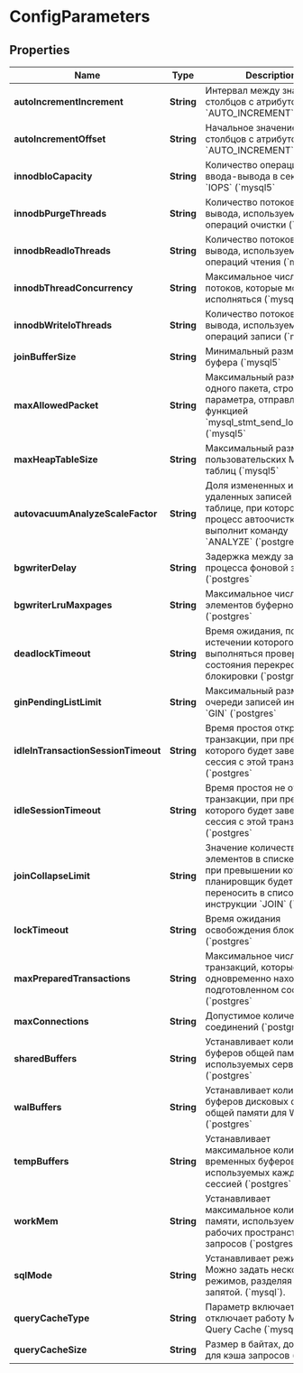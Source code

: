 

# ConfigParameters


## Properties

| Name | Type | Description | Notes |
|------------ | ------------- | ------------- | -------------|
|**autoIncrementIncrement** | **String** | Интервал между значениями столбцов с атрибутом &#x60;AUTO_INCREMENT&#x60; (&#x60;mysql5&#x60; | &#x60;mysql&#x60;). |  [optional] |
|**autoIncrementOffset** | **String** | Начальное значение для столбцов с атрибутом &#x60;AUTO_INCREMENT&#x60; (&#x60;mysql5&#x60; | &#x60;mysql&#x60;). |  [optional] |
|**innodbIoCapacity** | **String** | Количество операций ввода-вывода в секунду &#x60;IOPS&#x60; (&#x60;mysql5&#x60; | &#x60;mysql&#x60;). |  [optional] |
|**innodbPurgeThreads** | **String** | Количество потоков ввода-вывода, используемых для операций очистки (&#x60;mysql5&#x60; | &#x60;mysql&#x60;). |  [optional] |
|**innodbReadIoThreads** | **String** | Количество потоков ввода-вывода, используемых для операций чтения (&#x60;mysql5&#x60; | &#x60;mysql&#x60;). |  [optional] |
|**innodbThreadConcurrency** | **String** | Максимальное число потоков, которые могут исполняться (&#x60;mysql5&#x60; | &#x60;mysql&#x60;). |  [optional] |
|**innodbWriteIoThreads** | **String** | Количество потоков ввода-вывода, используемых для операций записи (&#x60;mysql5&#x60; | &#x60;mysql&#x60;). |  [optional] |
|**joinBufferSize** | **String** | Минимальный размер буфера (&#x60;mysql5&#x60; | &#x60;mysql&#x60;). |  [optional] |
|**maxAllowedPacket** | **String** | Максимальный размер одного пакета, строки или параметра, отправляемого функцией &#x60;mysql_stmt_send_long_data()&#x60; (&#x60;mysql5&#x60; | &#x60;mysql&#x60;). |  [optional] |
|**maxHeapTableSize** | **String** | Максимальный размер пользовательских MEMORY-таблиц (&#x60;mysql5&#x60; | &#x60;mysql&#x60;). |  [optional] |
|**autovacuumAnalyzeScaleFactor** | **String** | Доля измененных или удаленных записей в таблице, при которой процесс автоочистки выполнит команду &#x60;ANALYZE&#x60; (&#x60;postgres&#x60; | &#x60;postgres14&#x60;| &#x60;postgres15&#x60;). |  [optional] |
|**bgwriterDelay** | **String** | Задержка между запусками процесса фоновой записи (&#x60;postgres&#x60; | &#x60;postgres14&#x60;| &#x60;postgres15&#x60;). |  [optional] |
|**bgwriterLruMaxpages** | **String** | Максимальное число элементов буферного кеша (&#x60;postgres&#x60; | &#x60;postgres14&#x60;| &#x60;postgres15&#x60;). |  [optional] |
|**deadlockTimeout** | **String** | Время ожидания, по истечении которого будет выполняться проверка состояния перекрестной блокировки (&#x60;postgres&#x60; | &#x60;postgres14&#x60;| &#x60;postgres15&#x60;). |  [optional] |
|**ginPendingListLimit** | **String** | Максимальный размер очереди записей индекса &#x60;GIN&#x60; (&#x60;postgres&#x60; | &#x60;postgres14&#x60;| &#x60;postgres15&#x60;). |  [optional] |
|**idleInTransactionSessionTimeout** | **String** | Время простоя открытой транзакции, при превышении которого будет завершена сессия с этой транзакцией (&#x60;postgres&#x60; | &#x60;postgres14&#x60;| &#x60;postgres15&#x60;). |  [optional] |
|**idleSessionTimeout** | **String** | Время простоя не открытой транзакции, при превышении которого будет завершена сессия с этой транзакцией (&#x60;postgres&#x60; | &#x60;postgres14&#x60;| &#x60;postgres15&#x60;). |  [optional] |
|**joinCollapseLimit** | **String** | Значение количества элементов в списке &#x60;FROM&#x60; при превышении которого, планировщик будет переносить в список явные инструкции &#x60;JOIN&#x60; (&#x60;postgres&#x60; | &#x60;postgres14&#x60;| &#x60;postgres15&#x60;). |  [optional] |
|**lockTimeout** | **String** | Время ожидания освобождения блокировки (&#x60;postgres&#x60; | &#x60;postgres14&#x60;| &#x60;postgres15&#x60;). |  [optional] |
|**maxPreparedTransactions** | **String** | Максимальное число транзакций, которые могут одновременно находиться в подготовленном состоянии (&#x60;postgres&#x60; | &#x60;postgres14&#x60;| &#x60;postgres15&#x60;). |  [optional] |
|**maxConnections** | **String** | Допустимое количество соединений (&#x60;postgres&#x60; | &#x60;postgres14&#x60;| &#x60;postgres15&#x60; | &#x60;mysql&#x60;). |  [optional] |
|**sharedBuffers** | **String** | Устанавливает количество буферов общей памяти, используемых сервером (&#x60;postgres&#x60; | &#x60;postgres14&#x60;| &#x60;postgres15&#x60;). |  [optional] |
|**walBuffers** | **String** | Устанавливает количество буферов дисковых страниц в общей памяти для WAL (&#x60;postgres&#x60; | &#x60;postgres14&#x60;| &#x60;postgres15&#x60;). |  [optional] |
|**tempBuffers** | **String** | Устанавливает максимальное количество временных буферов, используемых каждой сессией (&#x60;postgres&#x60; | &#x60;postgres14&#x60;| &#x60;postgres15&#x60;). |  [optional] |
|**workMem** | **String** | Устанавливает максимальное количество памяти, используемое для рабочих пространств запросов (&#x60;postgres&#x60; | &#x60;postgres14&#x60;| &#x60;postgres15&#x60;). |  [optional] |
|**sqlMode** | **String** | Устанавливает режим SQL. Можно задать несколько режимов, разделяя их запятой. (&#x60;mysql&#x60;). |  [optional] |
|**queryCacheType** | **String** | Параметр включает или отключает работу MySQL Query Cache (&#x60;mysql&#x60;). |  [optional] |
|**queryCacheSize** | **String** | Размер в байтах, доступный для кэша запросов (&#x60;mysql&#x60;). |  [optional] |



